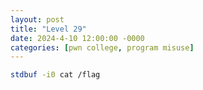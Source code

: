 ```yaml
---
layout: post
title: "Level 29"
date: 2024-4-10 12:00:00 -0000
categories: [pwn college, program misuse]
---
```


```bash
stdbuf -i0 cat /flag
```